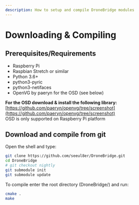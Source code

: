 ```yaml
---
description: How to setup and compile DroneBridge modules
---
```


# Downloading & Compiling

## Prerequisites/Requirements

* Raspberry Pi
* Raspbian Stretch or similar
* Python 3.6+
* python3-pyric
* python3-netifaces
* OpenVG by paeryn for the OSD \(see below\)

**For the OSD download & install the following library:**  
[https://github.com/paeryn/openvg/tree/screenshot](https://github.com/paeryn/openvg/tree/screenshot)  
OSD is only supported on Raspberry Pi platform

## Download and compile from git

Open the shell and type:

```bash
git clone https://github.com/seeul8er/DroneBridge.git
cd DroneBridge
# git checkout nightly
git submodule init
git submodule update
```

To compile enter the root directory \(DroneBridge/\) and run:

```bash
cmake .
make
```




